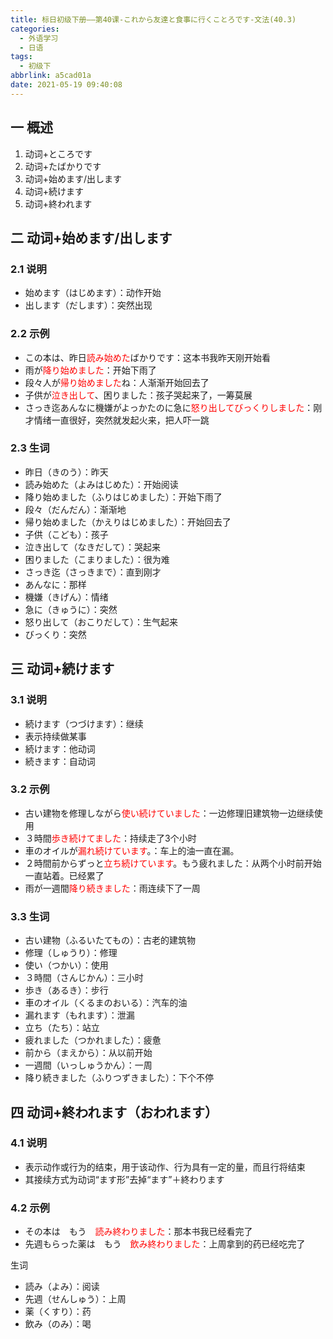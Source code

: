 ```yaml
---
title: 标日初级下册——第40课-これから友達と食事に行くことろです-文法(40.3)
categories:
  - 外语学习
  - 日语
tags:
  - 初级下
abbrlink: a5cad01a
date: 2021-05-19 09:40:08
---
```

## 一 概述

1. 动词+ところです
2. 动词+たばかりです
3. 动词+始めます/出します
4. 动词+続けます
5. 动词+終われます

<!--more-->

## 二 动词+始めます/出します

### 2.1 说明

* 始めます（はじめます）：动作开始
* 出します（だします）：突然出现

### 2.2 示例

* この本は、昨日<font color=red>読み始めた</font>ばかりです：这本书我昨天刚开始看
* 雨が<font color=red>降り始めました</font>：开始下雨了
* 段々人が<font color=red>帰り始めました</font>ね：人渐渐开始回去了
* 子供が<font color=red>泣き出して</font>、困りました：孩子哭起来了，一筹莫展
* さっき迄あんなに機嫌がよっかたのに急に<font color=red>怒り出してびっくりしました</font>：刚才情绪一直很好，突然就发起火来，把人吓一跳

### 2.3 生词

* 昨日（きのう）：昨天
* 読み始めた（よみはじめた）：开始阅读
* 降り始めました（ふりはじめました）：开始下雨了
* 段々（だんだん）：渐渐地
* 帰り始めました（かえりはじめました）：开始回去了
* 子供（こども）：孩子
* 泣き出して（なきだして）：哭起来
* 困りました（こまりました）：很为难
* さっき迄（さっきまで）：直到刚才
* あんなに：那样
* 機嫌（きげん）：情绪
* 急に（きゅうに）：突然
* 怒り出して（おこりだして）：生气起来
* びっくり：突然

## 三 动词+続けます

### 3.1 说明

* 続けます（つづけます）：继续
* 表示持续做某事
* 続けます：他动词
* 続きます：自动词

### 3.2 示例

* 古い建物を修理しながら<font color=red>使い続けていました</font>：一边修理旧建筑物一边继续使用
* ３時間<font color=red>歩き続けてました</font>：持续走了3个小时
* 車のオイルが<font color=red>漏れ続けています</font>。：车上的油一直在漏。
* ２時間前からずっと<font color=red>立ち続けています</font>。もう疲れました：从两个小时前开始一直站着。已经累了
* 雨が一週間<font color=red>降り続きました</font>：雨连续下了一周

### 3.3 生词

* 古い建物（ふるいたてもの）：古老的建筑物
* 修理（しゅうり）：修理
* 使い（つかい）：使用
* ３時間（さんじかん）：三小时
* 歩き（あるき）：步行
* 車のオイル（くるまのおいる）：汽车的油
* 漏れます（もれます）：泄漏
* 立ち（たち）：站立
* 疲れました（つかれました）：疲惫
* 前から（まえから）：从以前开始
* 一週間（いっしゅうかん）：一周
* 降り続きました（ふりつずきました）：下个不停

## 四 动词+終われます（おわれます）

### 4.1 说明

* 表示动作或行为的结束，用于该动作、行为具有一定的量，而且行将结束
* 其接续方式为动词“ます形”去掉“ます”＋終わります

### 4.2 示例

* その本は　もう　<font color=red>読み終わりました</font>：那本书我已经看完了
* 先週もらった薬は　もう　<font color=red>飲み終わりました</font>：上周拿到的药已经吃完了

生词

* 読み（よみ）：阅读
* 先週（せんしゅう）：上周
* 薬（くすり）：药
* 飲み（のみ）：喝